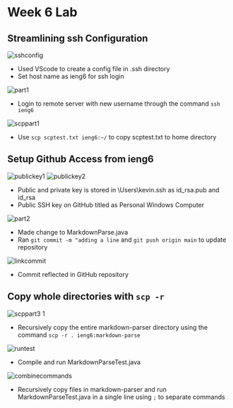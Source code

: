 # Week 6 Lab

## Streamlining ssh Configuration
![sshconfig](https://user-images.githubusercontent.com/78109412/167325841-0f2fecdd-f169-4b6d-addb-8ed50d946b4b.JPG)
* Used VScode to create a config file in .ssh directory
* Set host name as ieng6 for ssh login

![part1](https://user-images.githubusercontent.com/78109412/167325986-6e3fdeec-3ff9-4fa9-9b56-84706533bda8.jpg)
* Login to remote server with new username through the command `ssh ieng6`

![scppart1](https://user-images.githubusercontent.com/78109412/167326105-d3727238-6bfb-4f7b-8a02-422a54ce70ca.JPG)
* Use `scp scptest.txt ieng6:~/` to copy scptest.txt to home directory

## Setup Github Access from ieng6
![publickey1](https://user-images.githubusercontent.com/78109412/167326340-61210001-e42c-4e96-9929-45b4555ec90d.JPG)
![publickey2](https://user-images.githubusercontent.com/78109412/167326355-2c652e13-8812-4a06-8021-ffcb5ee2023a.JPG)
* Public and private key is stored in \Users\kevin\.ssh as id_rsa.pub and id_rsa
* Public SSH key on GitHub titled as Personal Windows Computer

![part2](https://user-images.githubusercontent.com/78109412/167326669-54fe2c39-c7e2-4e1b-b95e-c6896b16f2e8.JPG)
* Made change to MarkdownParse.java
* Ran `git commit -m "adding a line` and `git push origin main` to update repository

![linkcommit](https://user-images.githubusercontent.com/78109412/167326825-de423660-5c44-437f-8203-085eaa499220.JPG)
* Commit reflected in GitHub repository 

## Copy whole directories with `scp -r`
![scppart3 1](https://user-images.githubusercontent.com/78109412/167327206-b75d5398-2093-4927-b05a-5154c7ecfa75.JPG)
* Recursively copy the entire markdown-parser directory using the command `scp -r . ieng6:markdown-parse`

![runtest](https://user-images.githubusercontent.com/78109412/167327559-5cbaa442-b348-4c34-9f91-ef9f04bc24ba.JPG)
* Compile and run MarkdownParseTest.java 

![combinecommands](https://user-images.githubusercontent.com/78109412/167327876-7a430ff9-0f1b-456a-80f7-617957994f79.JPG)
* Recursively copy files in markdown-parser and run MarkdownParseTest.java in a single line using `;` to separate commands


